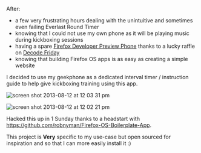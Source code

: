 After:
 - a few very frustrating hours dealing with the unintuitive and sometimes even failing Everlast Round Timer
 - knowing that I could not use my own phone as it will be playing music during kickboxing sessions 
 - having a spare [Firefox Developer Preview Phone](https://marketplace.firefox.com/developers/dev_phone) thanks
to a lucky raffle on [Decode Friday](http://www.meetup.com/DecodeFriday/events/119848052/)
 - knowing that building Firefox OS apps is as easy as creating a simple website
 
I decided to use my geekphone as a dedicated interval timer / instruction guide to help give kickboxing training
using this app.

![screen shot 2013-08-12 at 12 03 31 pm](https://f.cloud.github.com/assets/26752/946577/7d5c9c7a-0336-11e3-9c57-d31392d5c4ae.png)

![screen shot 2013-08-12 at 12 02 21 pm](https://f.cloud.github.com/assets/26752/946571/4cc0affc-0336-11e3-9f27-0dc043aefe6d.png)

Hacked this up in 1 Sunday thanks to a headstart with https://github.com/robnyman/Firefox-OS-Boilerplate-App.

This project is **Very** specific to my use-case but open sourced for inspiration 
and so that I can more easily install it :)
